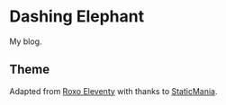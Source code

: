 # Dashing Elephant

My blog.

## Theme

Adapted from [Roxo Eleventy](https://github.com/StaticMania/roxo-eleventy) with thanks to [StaticMania](https://staticmania.com/).

